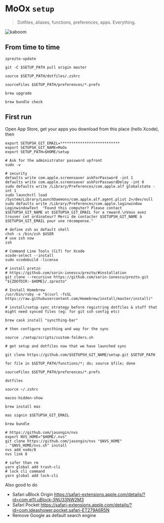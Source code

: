 # MoOx `setup`

> Dotfiles, aliases, functions, preferences, apps. Everything.

![kaboom](https://raw.githubusercontent.com/MoOx/setup/master/.kaboom.gif)

## From time to time

```console
zprezto-update

git -C $SETUP_PATH pull origin master

source $SETUP_PATH/dotfiles/.zshrc

sourceFiles $SETUP_PATH/preferences/*.prefs

brew upgrade

brew bundle check
```

## First run

Open App Store, get your apps you download from this place (hello Xcode), then

```console
export SETUPSH_GIT_EMAIL=***************************
export SETUPSH_GIT_NAME=MoOx
export SETUP_PATH=$HOME/setup

# Ask for the administrator password upfront
sudo -v

# security
defaults write com.apple.screensaver askForPassword -int 1
defaults write com.apple.screensaver askForPasswordDelay -int 0
sudo defaults write /Library/Preferences/com.apple.alf globalstate -int 1
sudo launchctl load /System/Library/LaunchDaemons/com.apple.alf.agent.plist 2>/dev/null
sudo defaults write /Library/Preferences/com.apple.loginwindow LoginwindowText  "Found this computer? Please contact $SETUPSH_GIT_NAME at $SETUPSH_GIT_EMAIL for a reward.\nVous avez trouver cet ordinateur? Merci de contacter $SETUPSH_GIT_NAME à $SETUPSH_GIT_EMAIL pour une récompense."

# define zsh as default shell
chsh -s /bin/zsh $USER
# use zsh now
zsh

# Command Line Tools (CLT) for Xcode
xcode-select --install
sudo xcodebuild -license

# install pretzo
# https://github.com/sorin-ionescu/prezto/#installation
git clone --recursive https://github.com/sorin-ionescu/prezto.git "${ZDOTDIR:-$HOME}/.zprezto"

# Install Homebrew
/usr/bin/ruby -e "$(curl -fsSL https://raw.githubusercontent.com/Homebrew/install/master/install)"

# install/setup sync strategy before registring dotfiles & stuff that might need synced files (eg: for git ssh config etc)

brew cask install "syncthing-bar"

# then configure syncthing and way for the sync

source ./setup/scripts/custom-folders.sh

# get setup and dotfiles now that we have launched sync

git clone https://github.com/$SETUPSH_GIT_NAME/setup.git $SETUP_PATH

for file in $SETUP_PATH/functions/*; do; source $file; done

sourceFiles $SETUP_PATH/preferences/*.prefs

dotfiles

source ~/.zshrc

macos-hidden-show

brew install mas

mas signin $SETUPSH_GIT_EMAIL

brew bundle

# https://github.com/jasongin/nvs
export NVS_HOME="$HOME/.nvs"
git clone https://github.com/jasongin/nvs "$NVS_HOME"
. "$NVS_HOME/nvs.sh" install
nvs add node/8
nvs link 8

# safer than rm
yarn global add trash-cli
# lock cli command
yarn global add lock-cli
```

Also good to do

- Safari uBlock Origin https://safari-extensions.apple.com/details/?id=com.el1t.uBlock-3NU33NW2M3
- Safari Pocket https://safari-extensions.apple.com/details/?id=com.ideashower.pocket.safari-ET279A6R5N
- Remove Google as default search engine
